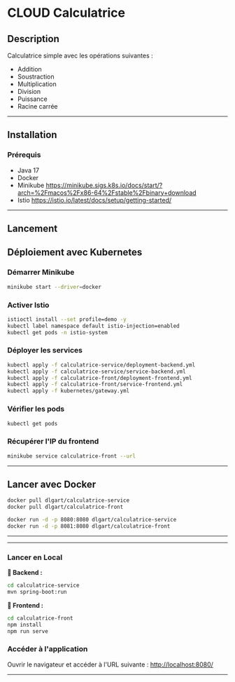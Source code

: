 # **CLOUD Calculatrice**

## **Description**
Calculatrice simple avec les opérations suivantes :
- Addition
- Soustraction
- Multiplication
- Division
- Puissance
- Racine carrée

---

## **Installation**
### **Prérequis**
- Java 17
- Docker
- Minikube https://minikube.sigs.k8s.io/docs/start/?arch=%2Fmacos%2Fx86-64%2Fstable%2Fbinary+download
- Istio https://istio.io/latest/docs/setup/getting-started/

---

## **Lancement**
## **Déploiement avec Kubernetes**
### **Démarrer Minikube**
```bash
minikube start --driver=docker      
```
### **Activer Istio**
```bash
istioctl install --set profile=demo -y
kubectl label namespace default istio-injection=enabled
kubectl get pods -n istio-system
```

### **Déployer les services**
```bash
kubectl apply -f calculatrice-service/deployment-backend.yml
kubectl apply -f calculatrice-service/service-backend.yml
kubectl apply -f calculatrice-front/deployment-frontend.yml
kubectl apply -f calculatrice-front/service-frontend.yml
kubectl apply -f kubernetes/gateway.yml
```

### **Vérifier les pods**
```bash
kubectl get pods
```
### **Récupérer l'IP du frontend**
```bash
minikube service calculatrice-front --url
```

---

## **Lancer avec Docker**
```bash
docker pull dlgart/calculatrice-service
docker pull dlgart/calculatrice-front

docker run -d -p 8080:8080 dlgart/calculatrice-service
docker run -d -p 8081:8080 dlgart/calculatrice-front
```

---
---

### **Lancer en Local**
**🔹 Backend :**
```bash
cd calculatrice-service
mvn spring-boot:run
```
**🔹 Frontend :**
```bash
cd calculatrice-front
npm install
npm run serve
```
### **Accéder à l'application**
Ouvrir le navigateur et accéder à l'URL suivante : [http://localhost:8080/](http://localhost:8081/)

---
 


